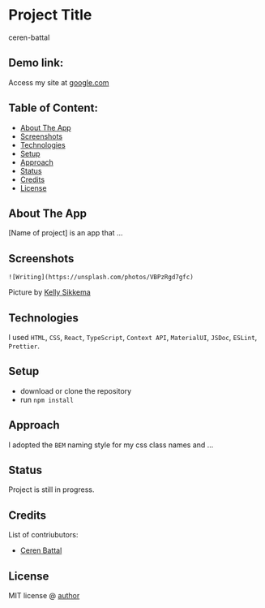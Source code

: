 # Project Title

ceren-battal

## Demo link:

Access my site at [google.com](https://google.com)

## Table of Content:

- [About The App](#about-the-app)
- [Screenshots](#screenshots)
- [Technologies](#technologies)
- [Setup](#setup)
- [Approach](#approach)
- [Status](#status)
- [Credits](#credits)
- [License](#license)

## About The App

[Name of project] is an app that ...

## Screenshots

`![Writing](https://unsplash.com/photos/VBPzRgd7gfc)`

Picture by [Kelly Sikkema](https://unsplash.com/@kellysikkema)

## Technologies

I used `HTML`, `CSS`, `React`, `TypeScript`, `Context API`, `MaterialUI`, `JSDoc`, `ESLint`, `Prettier`.

## Setup

- download or clone the repository
- run `npm install`

## Approach

I adopted the `BEM` naming style for my css class names and ...

## Status

Project is still in progress.

## Credits

List of contriubutors:

- [Ceren Battal](https://www.github.com/cerenbattal)

## License

MIT license @ [author](author.com)
